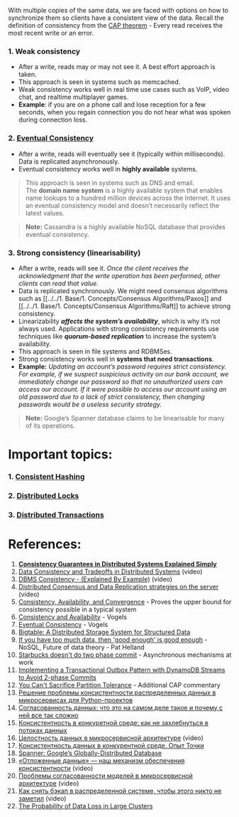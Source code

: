 With multiple copies of the same data, we are faced with options on how to synchronize them so clients have a consistent view of the data. Recall the definition of consistency from the [CAP theorem](https://github.com/donnemartin/system-design-primer#cap-theorem) - Every read receives the most recent write or an error.

### 1. **Weak consistency**

- After a write, reads may or may not see it. A best effort approach is taken.
- This approach is seen in systems such as memcached. 
- Weak consistency works well in real time use cases such as VoIP, video chat, and realtime multiplayer games. 
- **Example**: if you are on a phone call and lose reception for a few seconds, when you regain connection you do not hear what was spoken during connection loss.

### 2. **[Eventual Consistency](Eventual%20Consistency)**

- After a write, reads will eventually see it (typically within milliseconds). Data is replicated asynchronously.
- Eventual consistency works well in **highly available** systems.

> This approach is seen in systems such as DNS and email. The **domain name system** is a highly available system that enables name lookups to a hundred million devices across the Internet. It uses an eventual consistency model and doesn’t necessarily reflect the latest values.

> **Note:** Cassandra is a highly available NoSQL database that provides eventual consistency.

### 3. **Strong consistency** (linearisability)

- After a write, reads will see it. *Once the client receives the acknowledgment that the write operation has been performed, other clients can read that value.*
- Data is replicated synchronously. We might need consensus algorithms such as [[../../1. Base/1. Concepts/Consensus Algorithms/Paxos]] and [[../../1. Base/1. Concepts/Consensus Algorithms/Raft]] to achieve strong consistency. 
- Linearizability ***affects the system’s availability***, which is why it’s not always used. Applications with strong consistency requirements use techniques like ***quorum-based replication*** to increase the system’s availability.
- This approach is seen in file systems and RDBMSes. 
- Strong consistency works well in **systems that need transactions**.
- **Example:** *Updating an account’s password requires strict consistency. For example, if we suspect suspicious activity on our bank account, we immediately change our password so that no unauthorized users can access our account. If it were possible to access our account using an old password due to a lack of strict consistency, then changing passwords would be a useless security strategy.*

> **Note:** Google’s Spanner database claims to be linearisable for many of its operations.

# Important topics:

### 1. [Consistent Hashing](../../1.%20Base/1.%20Concepts/Consistent%20Hashing.md)

### 2. [Distributed Locks](../../1.%20Base/1.%20Concepts/Distributed%20Locks.md)

### 3. [Distributed Transactions](../../../3.%20Database/OTLP/SQL/5.%20Distributed/Distributed%20Transactions.md)

# References:

1. **[Consistency Guarantees in Distributed Systems Explained Simply](https://kousiknath.medium.com/consistency-guarantees-in-distributed-systems-explained-simply-720caa034116)**
2. [Data Consistency and Tradeoffs in Distributed Systems](https://www.youtube.com/watch?v=m4q7VkgDWrM&list=PLMCXHnjXnTnvo6alSjVkgxV-VH6EPyvoX&index=30) (video)
3. [DBMS Consistency - (Explained By Example)](https://www.youtube.com/watch?v=Dxdh7w-0MsY&list=PLQnljOFTspQXOkIpdwjsMlVqkIffdqZ2K&index=77) (video)
4. [Distributed Consensus and Data Replication strategies on the server](https://www.youtube.com/watch?v=GeGxgmPTe4c&list=PLMCXHnjXnTnvo6alSjVkgxV-VH6EPyvoX&index=22) (video)
5. [Consistency, Availability, and Convergence](https://www.cs.utexas.edu/users/dahlin/papers/cac-tr.pdf) - Proves the upper bound for consistency possible in a typical system
6. [Consistency and Availability](https://www.infoq.com/news/2008/01/consistency-vs-availability) - Vogels
7. [Eventual Consistency](https://www.allthingsdistributed.com/2007/12/eventually_consistent.html) - Vogels
8. [Bigtable: A Distributed Storage System for Structured Data](http://www.read.seas.harvard.edu/~kohler/class/cs239-w08/chang06bigtable.pdf)
9. [If you have too much data, then 'good enough' is good enough](https://queue.acm.org/detail.cfm?id=1988603) - NoSQL, Future of data theory - Pat Helland
10. [Starbucks doesn't do two phase commit](https://www.enterpriseintegrationpatterns.com/docs/IEEE_Software_Design_2PC.pdf) - Asynchronous mechanisms at work
11. [Implementing a Transactional Outbox Pattern with DynamoDB Streams to Avoid 2-phase Commits](https://medium.com/ssense-tech/implementing-a-transactional-outbox-pattern-with-dynamodb-streams-to-avoid-2-phase-commits-ed0f91e69e9)
12. [You Can't Sacrifice Partition Tolerance](https://codahale.com/you-cant-sacrifice-partition-tolerance/) - Additional CAP commentary
13. [Решение проблемы консистентности распределенных данных в микросервисах для Python-проектов](https://www.youtube.com/watch?v=awbS6tKu1ys)
14. [Согласованность данных: что это на самом деле такое и почему с ней все так сложно](https://habr.com/ru/companies/vk/articles/723734/)
15. [Консистентность в конкуретной среде: как не захлебнуться в потоках данных](https://habr.com/ru/companies/tochka/articles/725722/)
16. [Целостность данных в микросервисной архитектуре](https://www.youtube.com/watch?v=6HvSpqBc8fA) (video)
17. [Консистентность данных в конкурентной среде. Опыт Точки](https://habr.com/ru/companies/tochka/articles/706726/)
18. [Spanner: Google’s Globally-Distributed Database](https://storage.googleapis.com/pub-tools-public-publication-data/pdf/39966.pdf)
19. [«Отложенные данные» — наш механизм обеспечения консистентности](https://www.youtube.com/watch?v=LaShwTfAFms&list=PLH-XmS0lSi_wRIh4RJjnTGMKaTiQoaGTc&index=23) (video)
20. [Проблемы согласованности моделей в микросервисной архитектуре](https://www.youtube.com/watch?v=Ixfulg4ZFX4&list=PLH-XmS0lSi_xQtVkWsUMSVUScK_3G_LUP&index=49) (video)
21. [Как снять бэкап в распределенной системе, чтобы этого никто не заметил](https://www.youtube.com/watch?v=Zjs1B72PkD8&list=PLH-XmS0lSi_wRIh4RJjnTGMKaTiQoaGTc&index=49) (video)
22. [The Probability of Data Loss in Large Clusters](https://martin.kleppmann.com/2017/01/26/data-loss-in-large-clusters.html)